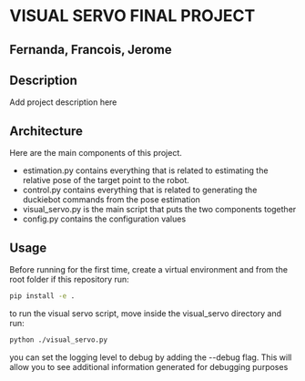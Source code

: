 # VISUAL SERVO FINAL PROJECT
## Fernanda, Francois, Jerome

## Description
Add project description here


## Architecture
Here are the main components of this project.
* estimation.py contains everything that is related to estimating the relative 
pose of the target point to the robot.
* control.py contains everything that is related to generating the
duckiebot commands from the pose estimation
* visual_servo.py is the main script that puts the two components together 
* config.py contains the configuration values

## Usage
Before running for the first time, create a virtual environment and from the root folder if this repository
run:
```bash
pip install -e .
```

to run the visual servo script, move inside the visual_servo directory and run:
```bash
python ./visual_servo.py
```

you can set the logging level to debug by adding the --debug flag. This will allow you to see additional information generated for debugging purposes

